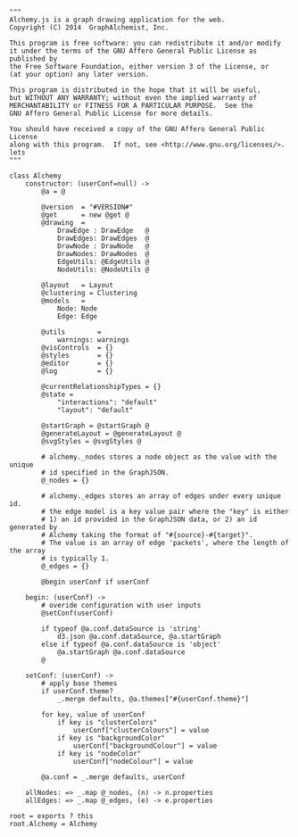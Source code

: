 <!-- For the next release
---
position: 8
title: Anotated Source
---
-->

    """
    Alchemy.js is a graph drawing application for the web.
    Copyright (C) 2014  GraphAlchemist, Inc.

    This program is free software: you can redistribute it and/or modify
    it under the terms of the GNU Affero General Public License as published by
    the Free Software Foundation, either version 3 of the License, or
    (at your option) any later version.

    This program is distributed in the hope that it will be useful,
    but WITHOUT ANY WARRANTY; without even the implied warranty of
    MERCHANTABILITY or FITNESS FOR A PARTICULAR PURPOSE.  See the
    GNU Affero General Public License for more details.

    You should have received a copy of the GNU Affero General Public License
    along with this program.  If not, see <http://www.gnu.org/licenses/>.
    lets
    """

    class Alchemy
        constructor: (userConf=null) ->
            @a = @

            @version  = "#VERSION#"
            @get      = new @get @
            @drawing  = 
                DrawEdge : DrawEdge   @
                DrawEdges: DrawEdges  @
                DrawNode : DrawNode   @
                DrawNodes: DrawNodes  @
                EdgeUtils: @EdgeUtils @
                NodeUtils: @NodeUtils @
            
            @layout   = Layout
            @clustering = Clustering
            @models   =
                Node: Node
                Edge: Edge

            @utils        = 
                warnings: warnings
            @visControls  = {}
            @styles       = {}
            @editor       = {}
            @log          = {}

            @currentRelationshipTypes = {}
            @state =
                "interactions": "default"
                "layout": "default"

            @startGraph = @startGraph @
            @generateLayout = @generateLayout @
            @svgStyles = @svgStyles @

            # alchemy._nodes stores a node object as the value with the unique
            # id specified in the GraphJSON.
            @_nodes = {}

            # alchemy._edges stores an array of edges under every unique id.
            # the edge model is a key value pair where the "key" is either
            # 1) an id provided in the GraphJSON data, or 2) an id generated by
            # Alchemy taking the format of "#{source}-#{target}".  
            # The value is an array of edge 'packets', where the length of the array
            # is typically 1.
            @_edges = {}

            @begin userConf if userConf

        begin: (userConf) ->
            # overide configuration with user inputs
            @setConf(userConf)

            if typeof @a.conf.dataSource is 'string'
                d3.json @a.conf.dataSource, @a.startGraph
            else if typeof @a.conf.dataSource is 'object'
                @a.startGraph @a.conf.dataSource
            @

        setConf: (userConf) -> 
            # apply base themes
            if userConf.theme?
                _.merge defaults, @a.themes["#{userConf.theme}"]

            for key, value of userConf
                if key is "clusterColors" 
                    userConf["clusterColours"] = value
                if key is "backgroundColor"
                    userConf["backgroundColour"] = value
                if key is "nodeColor"
                    userConf["nodeColour"] = value

            @a.conf = _.merge defaults, userConf

        allNodes: => _.map @_nodes, (n) -> n.properties
        allEdges: => _.map @_edges, (e) -> e.properties

    root = exports ? this
    root.Alchemy = Alchemy